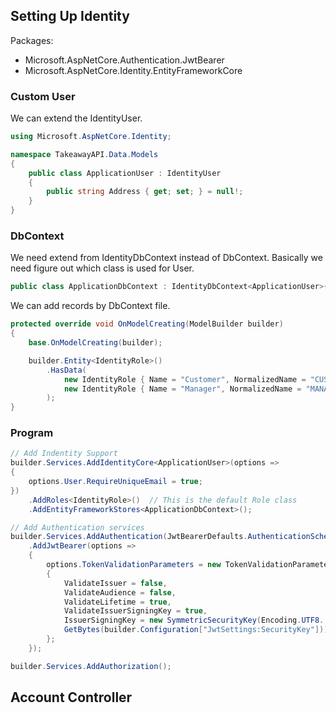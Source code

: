 ## Setting Up Identity
Packages:
- Microsoft.AspNetCore.Authentication.JwtBearer
- Microsoft.AspNetCore.Identity.EntityFrameworkCore

### Custom User
We can extend the IdentityUser.
```c#
using Microsoft.AspNetCore.Identity;

namespace TakeawayAPI.Data.Models
{
    public class ApplicationUser : IdentityUser
    {
        public string Address { get; set; } = null!;
    }
}
```


### DbContext
We need extend from IdentityDbContext instead of DbContext. Basically we need figure out which class is used for User.
```c#
public class ApplicationDbContext : IdentityDbContext<ApplicationUser>{...}
```

We can add records by DbContext file.
```c#
protected override void OnModelCreating(ModelBuilder builder)
{
    base.OnModelCreating(builder);

    builder.Entity<IdentityRole>()
        .HasData(
            new IdentityRole { Name = "Customer", NormalizedName = "CUSTOMER" },
            new IdentityRole { Name = "Manager", NormalizedName = "MANAGER" }
        );
}
```

### Program

```c#
// Add Indentity Support
builder.Services.AddIdentityCore<ApplicationUser>(options =>
{
    options.User.RequireUniqueEmail = true;
})
    .AddRoles<IdentityRole>()  // This is the default Role class
    .AddEntityFrameworkStores<ApplicationDbContext>();

// Add Authentication services
builder.Services.AddAuthentication(JwtBearerDefaults.AuthenticationScheme)
    .AddJwtBearer(options =>
    {
        options.TokenValidationParameters = new TokenValidationParameters
        {
            ValidateIssuer = false,
            ValidateAudience = false,
            ValidateLifetime = true,
            ValidateIssuerSigningKey = true,
            IssuerSigningKey = new SymmetricSecurityKey(Encoding.UTF8.
            GetBytes(builder.Configuration["JwtSettings:SecurityKey"]))
        };
    });

builder.Services.AddAuthorization();
```


## Account Controller
